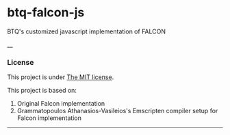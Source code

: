 # btq-falcon-js

BTQ's customized javascript implementation of FALCON

\_\_

### License

This project is under [The MIT license](https://opensource.org/licenses/MIT).

This project is based on:

1. Original Falcon implementation
2. Grammatopoulos Athanasios-Vasileios's Emscripten compiler setup for Falcon implementation

---
